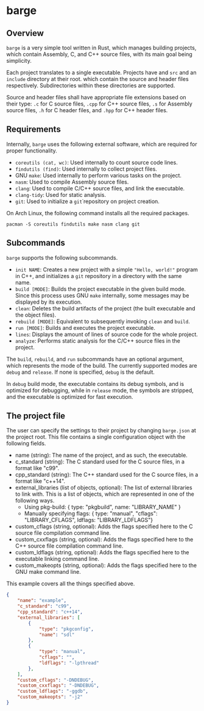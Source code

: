 # barge

## Overview

`barge` is a very simple tool written in Rust, which manages building projects,
which contain Assembly, C, and C++ source files, with its main goal being
simplicity.

Each project translates to a single executable. Projects have and `src` and an
`include` directory at their root. which contain the source and header files
respectively. Subdirectories within these directories are supported.

Source and header files shall have appropriate file extensions based on their
type: `.c` for C source files, `.cpp` for C++ source files, `.s` for Assembly
source files, `.h` for C header files, and `.hpp` for C++ header files.

## Requirements

Internally, `barge` uses the following external software, which are required
for proper functionality.

- `coreutils (cat, wc)`: Used internally to count source code lines.
- `findutils (find)`: Used internally to collect project files.
- GNU `make`: Used internally to perform various tasks on the project.
- `nasm`: Used to compile Assembly source files.
- `clang`: Used to compile C/C++ source files, and link the executable.
- `clang-tidy`: Used for static analysis.
- `git`: Used to initialize a `git`˙repository on project creation.

On Arch Linux, the following command installs all the required packages.

`pacman -S coreutils findutils make nasm clang git`

## Subcommands

`barge` supports the following subcommands.

- `init NAME`: Creates a new project with a simple `"Hello, world!"` program
  in C++, and initializes a `git` repository in a directory with the same name.
- `build [MODE]`: Builds the project executable in the given build mode. Since
  this process uses GNU `make` internally, some messages may be displayed by
  its execution.
- `clean`: Deletes the build artifacts of the project (the built executable and
  the object files).
- `rebuild [MODE]`: Equivalent to subsequently invoking `clean` and `build`.
- `run [MODE]`: Builds and executes the project executable.
- `lines`: Displays the amount of lines of source code for the whole project.
- `analyze`: Performs static analysis for the C/C++ source files in the project.

The `build`, `rebuild`, and `run` subcommands have an optional argument, which
represents the mode of the build. The currently supported modes are `debug` and
`release`. If none is specified, `debug` is the default.

In `debug` build mode, the executable contains its debug symbols, and is
optimized for debugging, while in `release` mode, the symbols are stripped, and
the executable is optimized for fast execution.

## The project file

The user can specify the settings to their project by changing `barge.json` at
the project root. This file contains a single configuration object with the
following fields.

- name (string):
  The name of the project, and as such, the executable.
- c_standard (string):
  The C standard used for the C source files, in a format like "c99".
- cpp_standard (string):
  The C++ standard used for the C source files, in a format like "c++14".
- external_libraries (list of objects, optional):
  The list of external libraries to link with. This is a list of objects, which
  are represented in one of the following ways.
  - Using pkg-build: { type: "pkgbuild", name: "LIBRARY_NAME" }
  - Manually specifying flags: { type: "manual", "cflags": "LIBRARY_CFLAGS", ldflags: "LIBRARY_LDFLAGS"}
- custom_cflags (string, optional):
  Adds the flags specified here to the C source file compilation command line.
- custom_cxxflags (string, optional):
  Adds the flags specified here to the C++ source file compilation command line.
- custom_ldflags (string, optional):
  Adds the flags specified here to the executable linking command line.
- custom_makeopts (string, optional):
  Adds the flags specified here to the GNU make command line.

This example covers all the things specified above.

```json
{
    "name": "example",
    "c_standard": "c99",
    "cpp_standard": "c++14",
    "external_libraries": [
        {
            "type": "pkgconfig",
            "name": "sdl"
        },
        {
            "type": "manual",
            "cflags": "",
            "ldflags": "-lpthread"
        },
    ],
    "custom_cflags": "-DNDEBUG",
    "custom_cxxflags": "-DNDEBUG",
    "custom_ldflags": "-ggdb",
    "custom_makeopts": "-j2"
}
```

